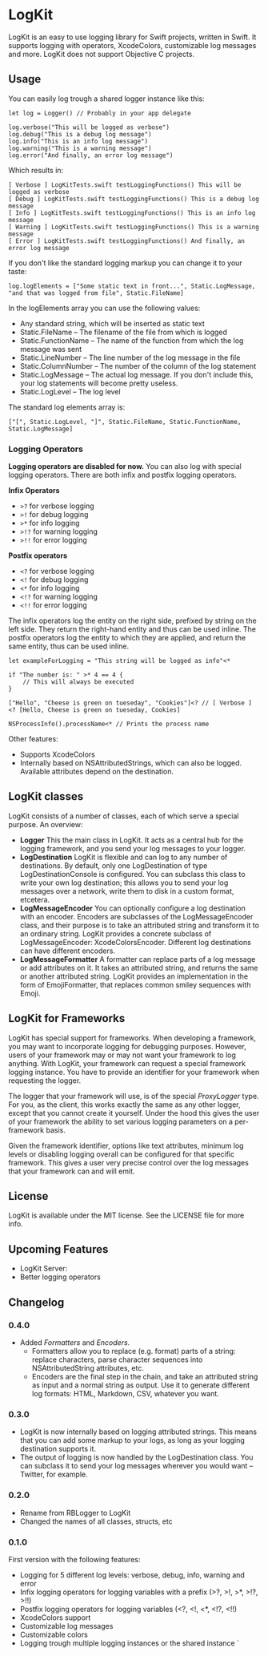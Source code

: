 # LogKit
LogKit is an easy to use logging library for Swift projects, written in Swift. It supports logging with operators, XcodeColors, customizable log messages and more. LogKit does not support Objective C projects.

## Usage

You can easily log trough a shared logger instance like this:

	let log = Logger() // Probably in your app delegate
	
	log.verbose("This will be logged as verbose")
	log.debug("This is a debug log message")
	log.info("This is an info log message")
	log.warning("This is a warning message")
	log.error("And finally, an error log message")

Which results in:

	[ Verbose ] LogKitTests.swift testLoggingFunctions() This will be logged as verbose
	[ Debug ] LogKitTests.swift testLoggingFunctions() This is a debug log message
	[ Info ] LogKitTests.swift testLoggingFunctions() This is an info log message
	[ Warning ] LogKitTests.swift testLoggingFunctions() This is a warning message
	[ Error ] LogKitTests.swift testLoggingFunctions() And finally, an error log message

If you don't like the standard logging markup you can change it to your taste:

	log.logElements = ["Some static text in front...", Static.LogMessage, "and that was logged from file", Static.FileName]

In the logElements array you can use the following values:

* Any standard string, which will be inserted as static text
* Static.FileName – The filename of the file from which is logged
* Static.FunctionName – The name of the function from which the log message was sent
* Static.LineNumber – The line number of the log message in the file
* Static.ColumnNumber – The number of the column of the log statement
* Static.LogMessage – The actual log message. If you don't include this, your log statements will become pretty useless.
* Static.LogLevel – The log level

The standard log elements array is:

	["[", Static.LogLevel, "]", Static.FileName, Static.FunctionName, Static.LogMessage]

### Logging Operators
__Logging operators are disabled for now.__
You can also log with special logging operators. There are both infix and postfix logging operators.

__Infix Operators__

* `>?` for verbose logging
* `>!` for debug logging
* `>*` for info logging
* `>!?` for warning logging
* `>!!` for error logging

__Postfix operators__

* `<?` for verbose logging
* `<!` for debug logging
* `<*` for info logging
* `<!?` for warning logging
* `<!!` for error logging

The infix operators log the entity on the right side, prefixed by string on the left side. They return the right-hand entity and thus can be used inline. The postfix operators log the entity to which they are applied, and return the same entity, thus can be used inline.

	let exampleForLogging = "This string will be logged as info"<*

	if "The number is: " >* 4 == 4 {
		// This will always be executed
	}

	["Hello", "Cheese is green on tueseday", "Cookies"]<? // [ Verbose ]  <? [Hello, Cheese is green on tueseday, Cookies]

	NSProcessInfo().processName<* // Prints the process name

Other features:
* Supports XcodeColors
* Internally based on NSAttributedStrings, which can also be logged. Available attributes depend on the destination.

## LogKit classes
LogKit consists of a number of classes, each of which serve a special purpose. An overview:

* __Logger__ This the main class in LogKit. It acts as a central hub for the logging framework, and you send your log messages to your logger.
* __LogDestination__ LogKit is flexible and can log to any number of destinations. By default, only one LogDestination of type LogDestinationConsole is configured. You can subclass this class to write your own log destination; this allows you to send your log messages over a network, write them to disk in a custom format, etcetera.
* __LogMessageEncoder__ You can optionally configure a log destination with an encoder. Encoders are subclasses of the LogMessageEncoder class, and their purpose is to take an attributed string and transform it to an ordinary string. LogKit provides a concrete subclass of LogMessageEncoder: XcodeColorsEncoder. Different log destinations can have different encoders.
* __LogMessageFormatter__ A formatter can replace parts of a log message or add attributes on it. It takes an attributed string, and returns the same or another attributed string. LogKit provides an implementation in the form of EmojiFormatter, that replaces common smiley sequences with Emoji.

## LogKit for Frameworks
LogKit has special support for frameworks. When developing a framework, you may want to incorporate logging for debugging purposes. However, users of your framework may or may not want your framework to log anything. With LogKit, your framework can request a special framework logging instance. You have to provide an identifier for your framework when requesting the logger.

The logger that your framework will use, is of the special _ProxyLogger_ type. For you, as the client, this works exactly the same as any other logger, except that you cannot create it yourself. Under the hood this gives the user of your framework the ability to set various logging parameters on a per-framework basis.

Given the framework identifier, options like text attributes, minimum log levels or disabling logging overall can be configured for that specific framework. This gives a user very precise control over the log messages that your framework can and will emit.

## License

LogKit is available under the MIT license. See the LICENSE file for more info.

## Upcoming Features
* LogKit Server: 
* Better logging operators

## Changelog

### 0.4.0
* Added _Formatters_ and _Encoders_.
	* Formatters allow you to replace (e.g. format) parts of a string: replace characters, parse character sequences into NSAttributedString attributes, etc.
	* Encoders are the final step in the chain, and take an attributed string as input and a normal string as output. Use it to generate different log formats: HTML, Markdown, CSV, whatever you want.

### 0.3.0
* LogKit is now internally based on logging attributed strings. This means that you can add some markup to your logs, as long as your logging destination supports it.
* The output of logging is now handled by the LogDestination class. You can subclass it to send your log messages wherever you would want – Twitter, for example.

### 0.2.0
* Rename from RBLogger to LogKit
* Changed the names of all classes, structs, etc

### 0.1.0
First version with the following features:

* Logging for 5 different log levels: verbose, debug, info, warning and error
* Infix logging operators for logging variables with a prefix (>?, >!, >*, >!?, >!!)
* Postfix logging operators for logging variables (<?, <!, <*, <!?, <!!)
* XcodeColors support
* Customizable log messages
* Customizable colors
* Logging trough multiple logging instances or the shared instance
`